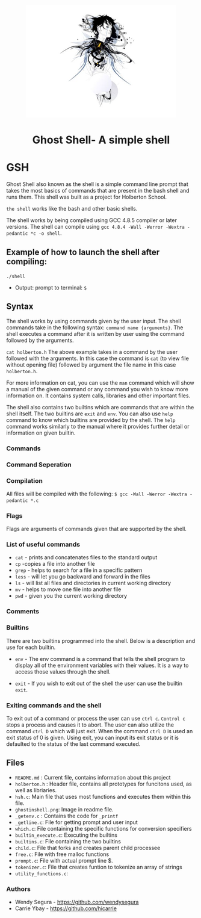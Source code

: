 <p align="center">

  <img src="ghostinshell.png" width="400\"/>

<br>


<h1><p align="center">Ghost Shell- A simple shell</h1></p></font>





# GSH
Ghost Shell also known as the shell is a simple command line prompt that takes the most basics of commands that are present in the bash shell and runs them. This shell was built as a project for Holberton School.

`the shell` works like the bash and other basic shells.

The shell works by being compiled using GCC 4.8.5 compiler or later versions. The shell can compile using `gcc 4.8.4 -Wall -Werror -Wextra -pedantic *c -o shell`.

## Example of how to launch the shell after compiling:
`./shell`

* Output: prompt to terminal: `$ `

## Syntax
The shell works by using commands given by the user input. The shell commands take in the following syntax: `command name {arguments}`. The shell executes a command after it is written by user using the command followed by the arguments.

`cat holberton.h`
The above example takes in a command by the user followed with the arguments. In this case the command is `cat` (to view file without opening file) followed by argument the file name in this case `holberton.h`.

For more information on cat, you can use the `man` command which will show a manual of the given command or any command you wish to know more information on. It contains system calls, libraries and other important files.

The shell also contains two builtins which are commands that are within the shell itself. The two builtins are `exit` and `env`. You can also use `help` command to know which builtins are provided by the shell. The `help` command works similarly to the manual where it provides further detail or information on given builtin.

### Commands


### Command Seperation


### Compilation
All files will be compiled with the following: `$ gcc -Wall -Werror -Wextra -pedantic *.c`

### Flags
Flags are arguments of commands given that are supported by the shell.


### List of useful commands
* `cat` - prints and concatenates files to the standard output
* `cp` -copies a file into another file
* `grep` - helps to search for a file in a specific pattern
* `less` - will let you go backward and forward in the files
* `ls` - will list all files and directories in current working directory
* `mv` - helps to move one file into another file
* `pwd` - given you the current working directory


### Comments


### Builtins
There are two builtins programmed into the shell. Below is a description and use for each builtin.

* `env` - The env command is a command that tells the shell program to display all of the environment variables with their values. It is a    way to access those values through the shell.

* `exit` - If you wish to exit out of the shell the user can use the builtin `exit`.


### Exiting commands and the shell
To exit out of a command or process the user can use `ctrl c`. `Control c` stops a process and causes it to abort.
The user can also utilize the command `ctrl D` which will just exit. When the command `ctrl D` is used an exit status of 0 is given. Using exit, you can input its exit status or it is defaulted to the status of the last command executed.

## Files
* `README.md` : Current file, contains information about this project
* `holberton.h` : Header file, contains all prototypes for funcitons used, as well as libriaries.
* `hsh.c`: Main file that uses most functions and executes them within this file.
* `ghostinshell.png`: Image in readme file.
* `_getenv.c` : Contains the code for `_printf`
* `_getline.c`: File for getting prompt and user input
* `which.c`: File containing the specific functions for conversion specifiers
* `builtin_execute.c`: Executing the builtins
* `builtins.c`: File containing the two builtins
* `child.c`: File that forks and creates parent child processee
* `free.c`: File with free malloc functions
* `prompt.c`: File with actual prompt line $.
* `tokenizer.c`: File that creates funtion to tokenize an array of strings
* `utility_functions.c`:

### Authors
* Wendy Segura - https://github.com/wendysegura
* Carrie Ybay - https://github.com/hicarrie
